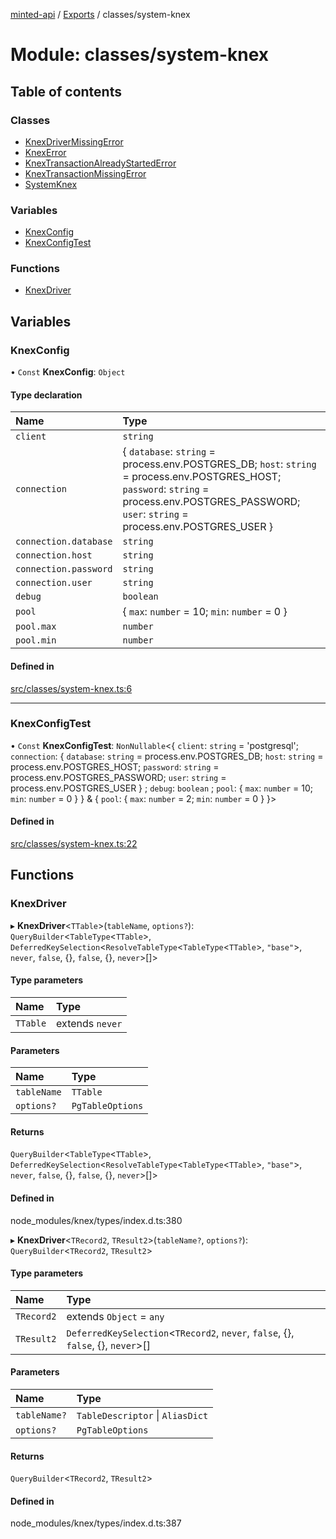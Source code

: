[minted-api](../README.md) / [Exports](../modules.md) / classes/system-knex

# Module: classes/system-knex

## Table of contents

### Classes

- [KnexDriverMissingError](../classes/classes_system_knex.KnexDriverMissingError.md)
- [KnexError](../classes/classes_system_knex.KnexError.md)
- [KnexTransactionAlreadyStartedError](../classes/classes_system_knex.KnexTransactionAlreadyStartedError.md)
- [KnexTransactionMissingError](../classes/classes_system_knex.KnexTransactionMissingError.md)
- [SystemKnex](../classes/classes_system_knex.SystemKnex.md)

### Variables

- [KnexConfig](classes_system_knex.md#knexconfig)
- [KnexConfigTest](classes_system_knex.md#knexconfigtest)

### Functions

- [KnexDriver](classes_system_knex.md#knexdriver)

## Variables

### KnexConfig

• `Const` **KnexConfig**: `Object`

#### Type declaration

| Name | Type |
| :------ | :------ |
| `client` | `string` |
| `connection` | { `database`: `string` = process.env.POSTGRES\_DB; `host`: `string` = process.env.POSTGRES\_HOST; `password`: `string` = process.env.POSTGRES\_PASSWORD; `user`: `string` = process.env.POSTGRES\_USER } |
| `connection.database` | `string` |
| `connection.host` | `string` |
| `connection.password` | `string` |
| `connection.user` | `string` |
| `debug` | `boolean` |
| `pool` | { `max`: `number` = 10; `min`: `number` = 0 } |
| `pool.max` | `number` |
| `pool.min` | `number` |

#### Defined in

[src/classes/system-knex.ts:6](https://github.com/ianzepp/minted-api-ts/blob/05123f2/src/classes/system-knex.ts#L6)

___

### KnexConfigTest

• `Const` **KnexConfigTest**: `NonNullable`<{ `client`: `string` = 'postgresql'; `connection`: { `database`: `string` = process.env.POSTGRES\_DB; `host`: `string` = process.env.POSTGRES\_HOST; `password`: `string` = process.env.POSTGRES\_PASSWORD; `user`: `string` = process.env.POSTGRES\_USER } ; `debug`: `boolean` ; `pool`: { `max`: `number` = 10; `min`: `number` = 0 }  } & { `pool`: { `max`: `number` = 2; `min`: `number` = 0 }  }\>

#### Defined in

[src/classes/system-knex.ts:22](https://github.com/ianzepp/minted-api-ts/blob/05123f2/src/classes/system-knex.ts#L22)

## Functions

### KnexDriver

▸ **KnexDriver**<`TTable`\>(`tableName`, `options?`): `QueryBuilder`<`TableType`<`TTable`\>, `DeferredKeySelection`<`ResolveTableType`<`TableType`<`TTable`\>, ``"base"``\>, `never`, ``false``, {}, ``false``, {}, `never`\>[]\>

#### Type parameters

| Name | Type |
| :------ | :------ |
| `TTable` | extends `never` |

#### Parameters

| Name | Type |
| :------ | :------ |
| `tableName` | `TTable` |
| `options?` | `PgTableOptions` |

#### Returns

`QueryBuilder`<`TableType`<`TTable`\>, `DeferredKeySelection`<`ResolveTableType`<`TableType`<`TTable`\>, ``"base"``\>, `never`, ``false``, {}, ``false``, {}, `never`\>[]\>

#### Defined in

node_modules/knex/types/index.d.ts:380

▸ **KnexDriver**<`TRecord2`, `TResult2`\>(`tableName?`, `options?`): `QueryBuilder`<`TRecord2`, `TResult2`\>

#### Type parameters

| Name | Type |
| :------ | :------ |
| `TRecord2` | extends `Object` = `any` |
| `TResult2` | `DeferredKeySelection`<`TRecord2`, `never`, ``false``, {}, ``false``, {}, `never`\>[] |

#### Parameters

| Name | Type |
| :------ | :------ |
| `tableName?` | `TableDescriptor` \| `AliasDict` |
| `options?` | `PgTableOptions` |

#### Returns

`QueryBuilder`<`TRecord2`, `TResult2`\>

#### Defined in

node_modules/knex/types/index.d.ts:387
